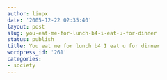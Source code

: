 ```yaml
---
author: linpx
date: '2005-12-22 02:35:40'
layout: post
slug: you-eat-me-for-lunch-b4-i-eat-u-for-dinner
status: publish
title: You eat me for lunch b4 I eat u for dinner
wordpress_id: '261'
categories:
- society
---
```


  

